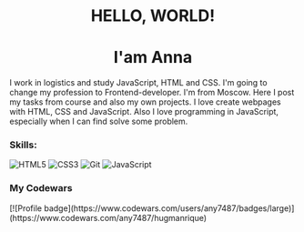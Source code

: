 <!--
**AnnaAlexandrova1/AnnaAlexandrova1** is a ✨ _special_ ✨ repository because its `README.md` (this file) appears on your GitHub profile.-->

<h1 align="center">HELLO, WORLD!</h1>

<h1 align="center">I'am Anna</h1>



<p>I work in logistics and study JavaScript, HTML and CSS. I'm going to change my profession to Frontend-developer. I'm from Moscow.
Here I post my tasks from course and also my own projects. 
I love create webpages with HTML, CSS and JavaScript. Also I love programming in JavaScript, especially when I can find solve some problem.</p>


<h3>Skills:</h3>

![HTML5](https://img.shields.io/badge/html5-%23E34F26.svg?style=for-the-badge&logo=html5&logoColor=white)
![CSS3](https://img.shields.io/badge/css3-%231572B6.svg?style=for-the-badge&logo=css3&logoColor=white)
![Git](https://img.shields.io/badge/git-%23F05033.svg?style=for-the-badge&logo=git&logoColor=white)
![JavaScript](https://img.shields.io/badge/javascript-%23323330.svg?style=for-the-badge&logo=javascript&logoColor=%23F7DF1E)

<h3>My Codewars </h3>
[![Profile badge](https://www.codewars.com/users/any7487/badges/large)](https://www.codewars.com/any7487/hugmanrique)

